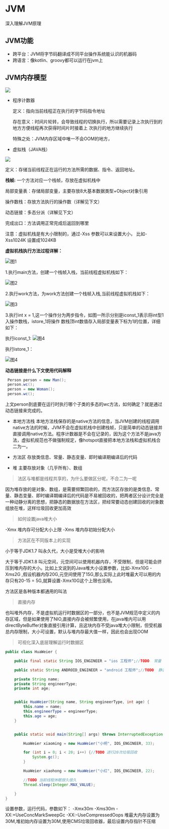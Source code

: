 # JVM
深入理解JVM原理


## JVM功能
- 跨平台：JVM将字节码翻译成不同平台操作系统能认识的机器码
- 跨语言：像kotlin、groovy都可以运行在jvm上


## JVM内存模型
![](https://github.com/ZhongXiaoHong/JVM/blob/master/C109C00B-7026-4e45-94FB-443F97B68467.png)

- 程序计数器

   定义：指向当前线程正在执行的字节码指令地址
   
   存在意义：时间片轮转，会导致线程的切换执行，所以需要记录上次执行到的地方方便线程再次获得时间片时接着上
            次执行的地方继续执行
   
   特殊之处：JVM内存区域中唯一不会OOM的地方，
   
- 虚拟栈（JAVA栈）

![](https://github.com/ZhongXiaoHong/JVM/blob/master/6666666666666666666666.png)

   定义：存储当前线程正在运行的方法所需的数据、指令、返回地址。
   
   **栈帧:** 一个方法对应一个栈帧，存放在虚拟机栈中
   
   局部变量表：存储局部变量，主要存放8大基本数据类型+Object对象引用
   
   操作数栈：存放方法执行的操作数（详解见下文）
   
   动态链接：多态分派（详解见下文）
   
   完成出口：方法调用正常完成后返回到哪里
   
   注意：虚拟机栈是有大小限制的，通过-Xss 参数可以来设置大小， 比如-Xss1024K 设置成1024KB
   
   
   **虚拟机栈执行方法过程详解：**
   
   ![图1](https://github.com/ZhongXiaoHong/JVM/blob/master/999999999999999.jpg)
   
   1.执行main方法，创建一个栈帧入栈，当前线程虚拟机栈如下：
   
   ![图2](https://github.com/ZhongXiaoHong/JVM/blob/master/111111111111111111111111111111111.jpg)
      
   2.执行work方法，为work方法创建一个栈帧入栈,当前线程虚拟机栈如下：
   
   ![图3](https://github.com/ZhongXiaoHong/JVM/blob/master/aaaaaaaaaaaa.jpg)
   
   3.执行int x = 1,这一个操作分为两步指令，如图一所示分别是iconst_1表示将int型1入操作数栈，istore_1将操作
   数栈顶int数值存入局部变量表下标为1的位置，详细如下：
   
   执行iconst_1:
    ![图4](https://github.com/ZhongXiaoHong/JVM/blob/master/wwwwwwwwwwwwwwww.jpg)

   执行istore_1：
   
   ![图4](https://github.com/ZhongXiaoHong/JVM/blob/master/eeeeeeeeeeeeeeee3.jpg)
   
   **动态链接是什么下文使用代码解释**
   ```java
    Person person = new Man();
    person.wc();
    person = new Woman();
    person.wc();
   ```
   上文person到底要在运行时执行哪个子类的多态的wc方法，如何确定？就是通过动态链接来完成的。
   
   - 本地方法栈
   本地方法栈保存的是native方法的信息，当JVM创建的线程调用native方法的时候，JVM不会在虚拟机栈中创建栈帧，只是简单的动态链接并直接调用native方法。程序计数器是不会在记录的，因为这个方法不是java方法，虚拟机规范也不做强制规定，像hotspot直接把本地方法栈和虚拟机栈合二为一。
   
   - 方法区
   存放类信息、常量、静态变量、即时编译期编译后的代码
   
   - 堆
   主要存放对象（几乎所有）、数组
   
   
  > 法区与堆都是线程共享的，为什么要做区分呢，不合二为一呢
  
  因为堆存放的是对象、数组，是需要频繁回收的，而方法区存放的是类信息、常量、静态变量、即时编译期编译后的代码是不易被回收的，把两者区分设计完全是一种动静分离的思想，把静态的数据放在方法区，把经常要动态创建回收的对象数组放在堆，这样垃圾回收更加高效
  
  > 如何设置java堆大小
  
  -Xmx 堆内存可分配大小上限
  -Xms 堆内存初始分配大小
  
  > 方法区在不同版本上的实现
  
  小于等于JDK1.7 叫永久代，大小是受堆大小的影响
  
  大于等于JDK1.8 叫元空间，元空间可以使用机器内存，不受限制，但是可能会挤压到堆内存的大小。比如上文说到的Java堆大小设置参数，比如-Xmx10G  -Xms2G ,假设机器内存20G,元空间使用了15G,那么实际上此时堆最大可以用的内存只有20-15 = 5G,就算设置-Xmx10G这个上限也没用。
  
  方法区是各种版本都通用的叫法
  
  
 > 直接内存
 
也叫堆外内存，不是虚拟机运行时数据区的一部分，也不是JVM规范中定义的内存区域，但是如果使用了NIO,直接内存会被频繁使用，在java堆内可以用directByteBuffer对象直接引用计算，且这块内存不受java堆大小限制，但受机器总内存限制，大小可设置，默认与堆内存最大值一样，因此也会出现OOM 

> 可视化深入底层理解运行时数据区

```java
public class HuaWeier {

    public final static String IOS_ENGINEER = "ios 工程师";//TODO  常量

    public static String ANDROID_ENGINEER = "android 工程师";//TODO  静态变量

    private String name;
    private String engineerType;
    private int age;


    public HuaWeier(String name, String engineerType, int age) {
        this.name = name;
        this.engineerType = engineerType;
        this.age = age;
    }


    public static void main(String[] args) throws InterruptedException {

        HuaWeier xiaoming = new HuaWeier("小明", IOS_ENGINEER, 33);

        for (int i = 0; i < 20; i++) {//TODO 进行20次垃圾回收
            System.gc();
        }

        HuaWeier xiaohong = new HuaWeier("小红", IOS_ENGINEER, 22);

        //TODO 当前线程休眠很久很久
        Thread.sleep(Integer.MAX_VALUE);

    }
}

```
设置参数，运行代码，参数如下：
-Xmx30m -Xms30m -XX:+UseConcMarkSweepGc -XX:-UseCompressedOops
堆最大内存设置为30M,堆初始内存设置为30M,使用CMS垃圾回收器，最后设置内存指针不压缩

  

   
   
   
   
   
   
   
    







